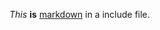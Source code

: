 <!-- ## aaa
Node.js 自带强大的加密功能 Crypto，它是基于 OpenSSL 库实现的加密技术。DES是一种对称加密算法，密匙长度必须是8的整数倍，在一些简单的应用场景经常被使用。
为了网络上信息传输的安全（防止第三方窃取信息看到明文），发送发和接收方分别进行加密和解密，这样信息在网络上传输的时候就是相对安全的。

## bbb
DES 加密模式有： Electronic Codebook (ECB) , Cipher Block Chaining (CBC) , Cipher Feedback (CFB) , Output Feedback (OFB)。这里以密文分组链接模式 CBC 为例，使用了相同的 key 和 iv (Initialization Vector)

[baidu](http://www.baidu.com)

游戏的界面是由一个一个圆圈组成的，所以游戏的基本要素之一就是这些“圆圈”了，不过我更喜欢叫它“格子”`Grid`这个名字。虽然更抽象了，但是从程序的角度来看，反而更利于我们去抽取它应该具有的属性和方法了。

一个格子要呈现在画面上，无论如何我们也要知道它的位置吧，所以它此时在整个画面上所处的行数`gridRow`和列数`gridCol`就是必不可少的了。（将画布上的坐标映射成行列数能大大简化后面的运算操作）

然后在游戏的进行过程中，格子会有猫和障碍这两种状态，如果再加上它自己默认的状态的话，就会有三种基本状态了。因此，必须为格子增加类型`type`这个属性。（还剩一个属性，在后面介绍搜索算法时再给出定义）

这样，程序中最重要的`Grid`对象就定义好了：
```javascript
/* 定义格子 */
var Grid = function(gridRow, gridCol, type, isWalkable) {
    this.gridRow = gridRow; // 格子所处行数
    this.gridCol = gridCol; // 格子所处列数
    this.gridType = type; // 格子类型 0默认 1障碍 2猫
    this.isWalkable = isWalkable; // 格子是否可行   true可行 false不可行
};
``` -->
*This* **is** [markdown](https://daringfireball.net/projects/markdown/) in a include file.